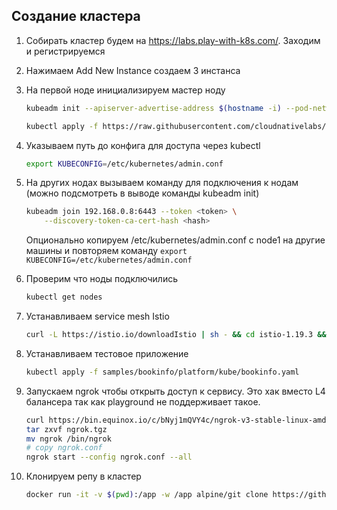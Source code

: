 ## Создание кластера

1. Собирать кластер будем на https://labs.play-with-k8s.com/. Заходим и регистрируемся
2. Нажимаем Add New Instance создаем 3 инстанса
3. На первой ноде инициализируем мастер ноду
    ```bash
    kubeadm init --apiserver-advertise-address $(hostname -i) --pod-network-cidr 10.5.0.0/16
    ```
    ```bash
    kubectl apply -f https://raw.githubusercontent.com/cloudnativelabs/kube-router/master/daemonset/kubeadm-kuberouter.yaml
    ```
4. Указываем путь до конфига для доступа через kubectl
    ```bash
    export KUBECONFIG=/etc/kubernetes/admin.conf
    ```
5. На других нодах вызываем команду для подключения к нодам (можно подсмотреть в выводе команды kubeadm init)
    ```bash
    kubeadm join 192.168.0.8:6443 --token <token> \
        --discovery-token-ca-cert-hash <hash>
    ```
    Опционально копируем /etc/kubernetes/admin.conf с node1 на другие машины и повторяем команду `export KUBECONFIG=/etc/kubernetes/admin.conf`
6. Проверим что ноды подключились
    ```bash
    kubectl get nodes
    ```
7. Устанавливаем service mesh Istio
    ```bash
    curl -L https://istio.io/downloadIstio | sh - && cd istio-1.19.3 && export PATH=$PWD/bin:$PATH && istioctl install --set profile=demo -y && kubectl label namespace default istio-injection=enabled
    ```
8. Устанавливаем тестовое приложение
    ```bash
    kubectl apply -f samples/bookinfo/platform/kube/bookinfo.yaml
    ```
9. Запускаем ngrok чтобы открыть доступ к сервису. Это хак вместо L4 балансера так как playground не поддерживает такое.
    ```bash
    curl https://bin.equinox.io/c/bNyj1mQVY4c/ngrok-v3-stable-linux-amd64.tgz > ngrok.tgz
    tar zxvf ngrok.tgz
    mv ngrok /bin/ngrok
    # copy ngrok.conf
    ngrok start --config ngrok.conf --all
    ```
10. Клонируем репу в кластер

    ```bash
    docker run -it -v $(pwd):/app -w /app alpine/git clone https://github.com/red1r3ct/system-design-observability.git
    ```
